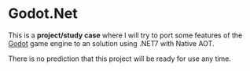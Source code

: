 # Godot.Net

This is a **project/study case** where I will try to port some features of the [Godot](https://github.com/godotengine/godot) game engine to an solution using .NET7 with Native AOT.

There is no prediction that this project will be ready for use any time.

